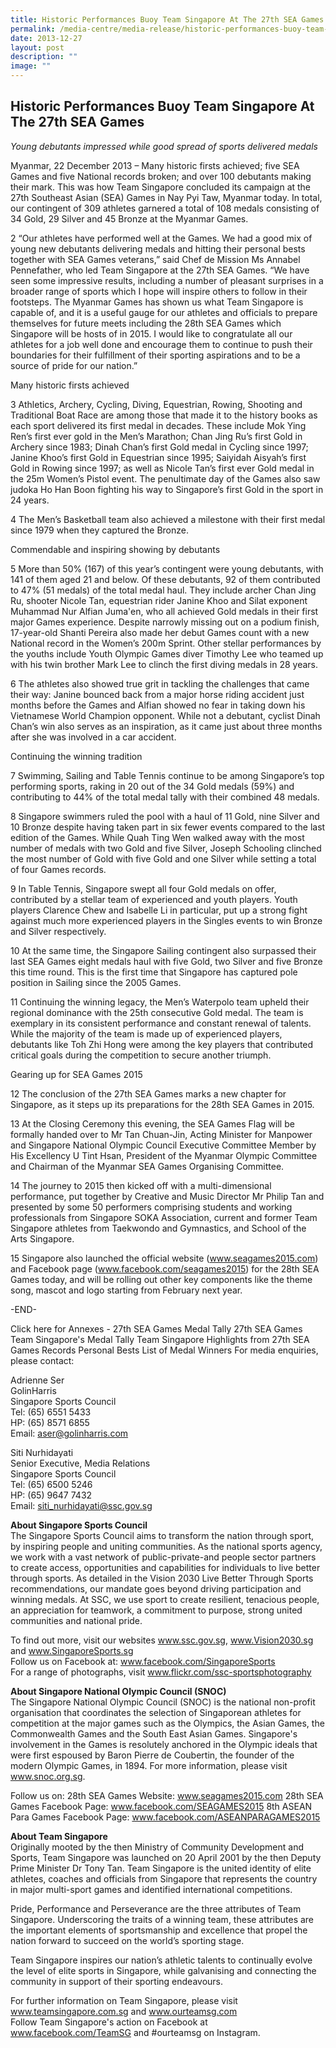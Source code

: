 ```yaml
---
title: Historic Performances Buoy Team Singapore At The 27th SEA Games
permalink: /media-centre/media-release/historic-performances-buoy-team-singapore-at-the-27th-sea-games/
date: 2013-12-27
layout: post
description: ""
image: ""
---
```

## **Historic Performances Buoy Team Singapore At The 27th SEA Games**

*Young debutants impressed while good spread of sports delivered medals*

Myanmar, 22 December 2013 – Many historic firsts achieved; five SEA Games and five National records broken; and over 100 debutants making their mark. This was how Team Singapore concluded its campaign at the 27th Southeast Asian (SEA) Games in Nay Pyi Taw, Myanmar today. In total, our contingent of 309 athletes garnered a total of 108 medals consisting of 34 Gold, 29 Silver and 45 Bronze at the Myanmar Games.

2	“Our athletes have performed well at the Games. We had a good mix of young new debutants delivering medals and hitting their personal bests together with SEA Games veterans,” said Chef de Mission Ms Annabel Pennefather, who led Team Singapore at the 27th SEA Games. “We have seen some impressive results, including a number of pleasant surprises in a broader range of sports which I hope will inspire others to follow in their footsteps. The Myanmar Games has shown us what Team Singapore is capable of, and it is a useful gauge for our athletes and officials to prepare themselves for future meets including the 28th SEA Games which Singapore will be hosts of in 2015. I would like to congratulate all our athletes for a job well done and encourage them to continue to push their boundaries for their fulfillment of their sporting aspirations and to be a source of pride for our nation.”

Many historic firsts achieved

3	Athletics, Archery, Cycling, Diving, Equestrian, Rowing, Shooting and Traditional Boat Race are among those that made it to the history books as each sport delivered its first medal in decades. These include Mok Ying Ren’s first ever gold in the Men’s Marathon; Chan Jing Ru’s first Gold in Archery since 1983; Dinah Chan’s first Gold medal in Cycling since 1997; Janine Khoo’s first Gold in Equestrian since 1995; Saiyidah Aisyah’s first Gold in Rowing since 1997; as well as Nicole Tan’s first ever Gold medal in the 25m Women’s Pistol event. The penultimate day of the Games also saw judoka Ho Han Boon fighting his way to Singapore’s first Gold in the sport in 24 years.

4	The Men’s Basketball team also achieved a milestone with their first medal since 1979 when they captured the Bronze.

Commendable and inspiring showing by debutants

5	More than 50% (167) of this year’s contingent were young debutants, with 141 of them aged 21 and below. Of these debutants, 92 of them contributed to 47% (51 medals) of the total medal haul. They include archer Chan Jing Ru, shooter Nicole Tan, equestrian rider Janine Khoo and Silat exponent Muhammad Nur Alfian Juma'en, who all achieved Gold medals in their first major Games experience. Despite narrowly missing out on a podium finish, 17-year-old Shanti Pereira also made her debut Games count with a new National record in the Women’s 200m Sprint. Other stellar performances by the youths include Youth Olympic Games diver Timothy Lee who teamed up with his twin brother Mark Lee to clinch the first diving medals in 28 years.

6	The athletes also showed true grit in tackling the challenges that came their way: Janine bounced back from a major horse riding accident just months before the Games and Alfian showed no fear in taking down his Vietnamese World Champion opponent. While not a debutant, cyclist Dinah Chan’s win also serves as an inspiration, as it came just about three months after she was involved in a car accident.

Continuing the winning tradition

7	Swimming, Sailing and Table Tennis continue to be among Singapore’s top performing sports, raking in 20 out of the 34 Gold medals (59%) and contributing to 44% of the total medal tally with their combined 48 medals.

8	Singapore swimmers ruled the pool with a haul of 11 Gold, nine Silver and 10 Bronze despite having taken part in six fewer events compared to the last edition of the Games. While Quah Ting Wen walked away with the most number of medals with two Gold and five Silver, Joseph Schooling clinched the most number of Gold with five Gold and one Silver while setting a total of four Games records.

9	In Table Tennis, Singapore swept all four Gold medals on offer, contributed by a stellar team of experienced and youth players. Youth players Clarence Chew and Isabelle Li in particular, put up a strong fight against much more experienced players in the Singles events to win Bronze and Silver respectively.

10	At the same time, the Singapore Sailing contingent also surpassed their last SEA Games eight medals haul with five Gold, two Silver and five Bronze this time round. This is the first time that Singapore has captured pole position in Sailing since the 2005 Games.

11	Continuing the winning legacy, the Men’s Waterpolo team upheld their regional dominance with the 25th consecutive Gold medal. The team is exemplary in its consistent performance and constant renewal of talents. While the majority of the team is made up of experienced players, debutants like Toh Zhi Hong were among the key players that contributed critical goals during the competition to secure another triumph.

Gearing up for SEA Games 2015

12	The conclusion of the 27th SEA Games marks a new chapter for Singapore, as it steps up its preparations for the 28th SEA Games in 2015.

13	At the Closing Ceremony this evening, the SEA Games Flag will be formally handed over to Mr Tan Chuan-Jin, Acting Minister for Manpower and Singapore National Olympic Council Executive Committee Member by His Excellency U Tint Hsan, President of the Myanmar Olympic Committee and Chairman of the Myanmar SEA Games Organising Committee.

14	The journey to 2015 then kicked off with a multi-dimensional performance, put together by Creative and Music Director Mr Philip Tan and presented by some 50 performers comprising students and working professionals from Singapore SOKA Association, current and former Team Singapore athletes from Taekwondo and Gymnastics, and School of the Arts Singapore.

15	Singapore also launched the official website (www.seagames2015.com) and Facebook page (www.facebook.com/seagames2015) for the 28th SEA Games today, and will be rolling out other key components like the theme song, mascot and logo starting from February next year.

-END-

Click here for Annexes - 
27th SEA Games Medal Tally
27th SEA Games Team Singapore's Medal Tally
Team Singapore Highlights from 27th SEA Games
Records
Personal Bests
List of Medal Winners
For media enquiries, please contact:

Adrienne Ser
<br>GolinHarris
<br>Singapore Sports Council
<br>Tel: (65) 6551 5433
<br>HP: (65) 8571 6855
<br>Email: aser@golinharris.com

Siti Nurhidayati
<br>Senior Executive, Media Relations
<br>Singapore Sports Council
<br>Tel: (65) 6500 5246
<br>HP: (65) 9647 7432
<br>Email: siti_nurhidayati@ssc.gov.sg


**About Singapore Sports Council**
<br>
The Singapore Sports Council aims to transform the nation through sport, by inspiring people and uniting communities. As the national sports agency, we work with a vast network of public-private-and people sector partners to create access, opportunities and capabilities for individuals to live better through sports. As detailed in the Vision 2030 Live Better Through Sports recommendations, our mandate goes beyond driving participation and winning medals. At SSC, we use sport to create resilient, tenacious people, an appreciation for teamwork, a commitment to purpose, strong united communities and national pride.

To find out more, visit our websites www.ssc.gov.sg, www.Vision2030.sg and www.SingaporeSports.sg
<br>Follow us on Facebook at: www.facebook.com/SingaporeSports
<br>For a range of photographs, visit www.flickr.com/ssc-sportsphotography

**About Singapore National Olympic Council (SNOC)**
<br>
The Singapore National Olympic Council (SNOC) is the national non-profit organisation that coordinates the selection of Singaporean athletes for competition at the major games such as the Olympics, the Asian Games, the Commonwealth Games and the South East Asian Games. Singapore's involvement in the Games is resolutely anchored in the Olympic ideals that were first espoused by Baron Pierre de Coubertin, the founder of the modern Olympic Games, in 1894. For more information, please visit www.snoc.org.sg.

Follow us on:
28th SEA Games Website: www.seagames2015.com
28th SEA Games Facebook Page: www.facebook.com/SEAGAMES2015
8th ASEAN Para Games Facebook Page: www.facebook.com/ASEANPARAGAMES2015

**About Team Singapore**
<br>
Originally mooted by the then Ministry of Community Development and Sports, Team Singapore was launched on 20 April 2001 by the then Deputy Prime Minister Dr Tony Tan. Team Singapore is the united identity of elite athletes, coaches and officials from Singapore that represents the country in major multi-sport games and identified international competitions.

Pride, Performance and Perseverance are the three attributes of Team Singapore. Underscoring the traits of a winning team, these attributes are the important elements of sportsmanship and excellence that propel the nation forward to succeed on the world’s sporting stage.

Team Singapore inspires our nation’s athletic talents to continually evolve the level of elite sports in Singapore, while galvanising and connecting the community in support of their sporting endeavours.

For further information on Team Singapore, please visit www.teamsingapore.com.sg and www.ourteamsg.com 
<br>
Follow Team Singapore's action on Facebook at www.facebook.com/TeamSG and #ourteamsg on Instagram.